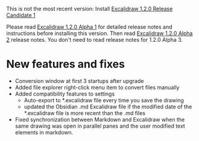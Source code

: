 This is not the most recent version: Install [Excalidraw 1.2.0 Release Candidate 1](https://github.com/zsviczian/obsidian-excalidraw-plugin/releases/tag/1.2.0-rc-1)

Please read [Excalidraw 1.2.0 Alpha 1](https://github.com/zsviczian/obsidian-excalidraw-plugin/releases/tag/1.2.0-alpha-1) for detailed release notes and instructions before installing this version.
Then read [Excalidraw 1.2.0 Alpha 2](https://github.com/zsviczian/obsidian-excalidraw-plugin/releases/tag/1.2.0-alpha-2) release notes.
You don't need to read release notes for 1.2.0 Alpha 3.

# New features and fixes
- Conversion window at first 3 startups after upgrade
- Added file explorer right-click menu item to convert files manually
- Added compatibility features to settings
  - Auto-export to *.excalidraw file every time you save the drawing
  - updated the Obsidian .md Excalidraw file if the modified date of the *.excalidraw file is more recent than the .md files
- Fixed synchronization between Markdown and Excalidraw when the same drawing was open in parallel panes and the user modified text elements in markdown.
